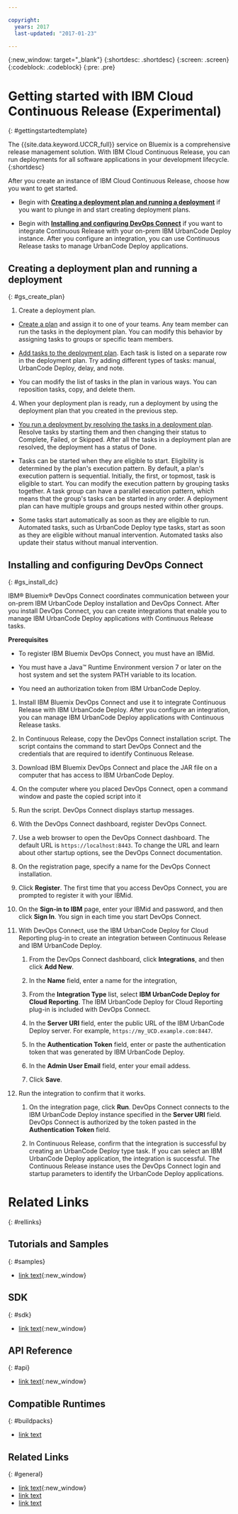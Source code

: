 ```yaml
---

copyright:
  years: 2017
  last-updated: "2017-01-23"

---
```



{:new_window: target="_blank"}
{:shortdesc: .shortdesc}
{:screen: .screen}
{:codeblock: .codeblock}
{:pre: .pre}


# Getting started with IBM Cloud Continuous Release (Experimental)

{: #gettingstartedtemplate}

The {{site.data.keyword.UCCR_full}} service on Bluemix is a comprehensive release management solution. With IBM Cloud Continuous Release, you can run deployments for all software applications in your development lifecycle.
{:shortdesc}

After you create an instance of IBM Cloud Continuous Release, choose how you want to get started.

* Begin with **[Creating a deployment plan and running a deployment](#gs_create_plan)** if you want to plunge in and start creating deployment plans.

* Begin with **[Installing and configuring DevOps Connect](#gs_install_dc)** if you want to integrate Continuous Release with your on-prem IBM UrbanCode Deploy instance. After you configure an integration, you can use Continuous Release tasks to manage UrbanCode Deploy applications.







## Creating a deployment plan and running a deployment
{: #gs_create_plan}

1. Create a deployment plan.

  * [Create a plan](/docs/UCCR/UCCR_deployPlan.html) and assign it to one of your teams. Any team member can run the tasks in the deployment plan. You can modify this behavior by assigning tasks to groups or specific team members.

  * [Add tasks to the deployment plan](/docs/UCCR/UCCR_tasks.html). Each task is listed on a separate row in the deployment plan. Try adding different types of tasks: manual, UrbanCode Deploy, delay, and note.

  * You can modify the list of tasks in the plan in various ways. You can reposition tasks, copy, and delete them.

4. When your deployment plan is ready, run a deployment by using the deployment plan that you created in the previous step.

  * [You run a deployment by resolving the tasks in a deployment plan](/docs/UCCR/UCCR_deployRun.html). Resolve tasks by starting them and then changing their status to Complete, Failed, or Skipped. After all the tasks in a deployment plan are resolved, the deployment has a status of Done.

  * Tasks can be started when they are eligible to start. Eligibility is determined by the plan's execution pattern. By default, a plan's execution pattern is sequential. Initially, the first, or topmost, task is eligible to start. You can modify the execution pattern by grouping tasks together. A task group can have a parallel execution pattern, which means that the group's tasks can be started in any order. A deployment plan can have multiple groups and groups nested within other groups.

  * Some tasks start automatically as soon as they are eligible to run. Automated tasks, such as UrbanCode Deploy type tasks, start as soon as they are eligible without manual intervention. Automated tasks also update their status without manual intervention.  

## Installing and configuring DevOps Connect
{: #gs_install_dc}

IBM® Bluemix® DevOps Connect coordinates communication between your on-prem IBM UrbanCode Deploy installation and DevOps Connect. After you install DevOps Connect, you can create integrations that enable you to manage IBM UrbanCode Deploy applications with Continuous Release tasks.

**Prerequisites**

* To register IBM Bluemix DevOps Connect, you must have an IBMid.

* You must have a Java™ Runtime Environment version 7 or later on the host system and set the system PATH variable to its location.

* You need an authorization token from IBM UrbanCode Deploy.   


1. Install IBM Bluemix DevOps Connect and use it to integrate Continuous Release with IBM UrbanCode Deploy. After you configure an integration, you can manage IBM UrbanCode Deploy applications with Continuous Release tasks.

  1.  In Continuous Release, copy the DevOps Connect installation script. The script contains the command to start DevOps Connect and the credentials that are required to identify Continuous Release.

  1.  Download IBM Bluemix DevOps Connect and place the JAR file on a computer that has access to IBM UrbanCode Deploy.

  1.  On the computer where you placed DevOps Connect, open a command window and paste the copied script into it

  1.  Run the script.  DevOps Connect displays startup messages.

2. With the DevOps Connect dashboard, register DevOps Connect.

  1.  Use a web browser to open the DevOps Connect dashboard. The default URL is `https://localhost:8443`. To change the URL and learn about other startup options, see the DevOps Connect documentation.

  1.  On the registration page, specify a name for the DevOps Connect installation.

  1.  Click **Register**. The first time that you access DevOps Connect, you are prompted to register it with your IBMid.

  1.  On the **Sign-in to IBM** page, enter your IBMid and password, and then click **Sign In**. You sign in each time you start DevOps Connect.

3. With DevOps Connect, use the IBM UrbanCode Deploy for Cloud Reporting plug-in to create an integration between Continuous Release and IBM UrbanCode Deploy.

    1.  From the DevOps Connect dashboard, click **Integrations**, and then click **Add New**.

    1.  In the **Name** field, enter a name for the integration,

    1.  From the **Integration Type** list, select **IBM UrbanCode Deploy for Cloud Reporting**. The IBM UrbanCode Deploy for Cloud Reporting plug-in is included with DevOps Connect.

    1.  In the **Server URI** field, enter the public URL of the IBM UrbanCode Deploy server. For example, `https://my_UCD.example.com:8447`.

    1.  In the **Authentication Token** field, enter or paste the authentication token that was generated by IBM UrbanCode Deploy.

    1.  In the **Admin User Email** field, enter your email addess.

    1.  Click **Save**.

4.  Run the integration to confirm that it works.

    1.  On the integration page, click **Run**. DevOps Connect connects to the IBM UrbanCode Deploy instance specified in the **Server URI** field. DevOps Connect is authorized by the token pasted in the **Authentication Token** field.

    1.  In Continuous Release, confirm that the integration is successful by creating an UrbanCode Deploy type task. If you can select an IBM UrbanCode Deploy application, the integration is successful. The Continuous Release instance uses the DevOps Connect login and startup parameters to identify the UrbanCode Deploy applications.  

<!-- Related links section: REQUIRED.
Related links display in the upper right of the getting started page.
Ensure that you retain the lowercase anchor IDs (eg. {: #rellinks}) as shown in this template. These are used as IDs during transform and the doc framework keys off the IDs for display.
The headings coded here are not actually used. The doc framework provides the correct headings.
Also ensure that the related links stay in position at the end of this file or the doc framework will not display them properly.
Use {:new_window} for external links to open a new window.-->
<!-- Please delete all comments within the related links section to avoid breaking the build. Thanks. -->

# Related Links
{: #rellinks}

## Tutorials and Samples
{: #samples}
<!-- Recommended external links to your top three devWorks articles and sample applications. 	Link text should be: <sample_name> sample or developerworks: <article_name>. To confirm the available articles for your service, go to http://www.ibm.com/developerworks/views/global/libraryview.jsp?show_abstract=falsecontentarea_by=All+Zonesproduct_by=-1topic_by=BlueMixindustry_by=-1type_by=All+Typesibm-search=Search and select your service from the product drop-down menu -->
* [link text](URL){:new_window}

## SDK
{: #sdk}
<!-- Links to SDK download and SDK Developer Guide -->
* [link text](URL){:new_window}

## API Reference
{: #api}
<!-- External links to the landing page of each generated doc for the APIs that are supported by your service. Use only the type of API as the link text (Java, JavaScript, REST, Objective-C) -->
* [link text](URL){:new_window}

## Compatible Runtimes
{: #buildpacks}
<!-- MAY BE REMOVING THIS: Peer links to the Getting Started page of each runtime that is supported by your service. Use only the name of the runtime as the link text (Node.js, Liberty for Java, Ruby on Rails, Ruby Sinatra) -->
* [link text](URL)

## Related Links
{: #general}
<!-- Include a link to your full product documentation, pricing sheet, IBM Bluemix prerequisites -->
<!-- NOTE: Remove these comments when using this template. Otherwise the comment will break the build! Thanks. -->
* [link text](URL){:new_window}
* [link text](URL)
* [link text](URL)
